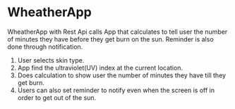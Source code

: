 # WheatherApp
 WheatherApp with Rest Api calls
App that calculates to tell user the number of minutes they have before they get burn on the sun. Reminder is also done through notification.

1. User selects skin type.
2. App find the ultraviolet(UV) index at the current location.
3. Does calculation to show user the number of minutes they have till they get burn.
4. Users can also set reminder to notify even when the screen is off in order to get out of the sun.


